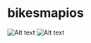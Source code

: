 # bikesmapios

![Alt text](/screenImages/image1.png?raw=true " ")
![Alt text](/screenImages/image2.png?raw=true " ")
